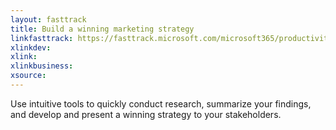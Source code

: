 ```yaml
---
layout: fasttrack
title: Build a winning marketing strategy
linkfasttrack: https://fasttrack.microsoft.com/microsoft365/productivitylibrary/Build-a-winning-marketing-strategy 
xlinkdev: 
xlink: 
xlinkbusiness: 
xsource: 
---
```

Use intuitive tools to quickly conduct research, summarize your findings, and develop and present a winning strategy to your stakeholders.